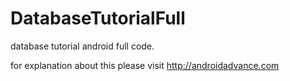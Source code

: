 # DatabaseTutorialFull
database tutorial android full code.

for explanation about this please visit http://androidadvance.com
